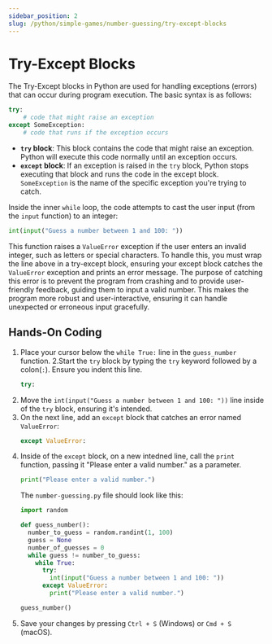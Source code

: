 ```yaml
---
sidebar_position: 2
slug: /python/simple-games/number-guessing/try-except-blocks
---
```


# Try-Except Blocks

The Try-Except blocks in Python are used for handling exceptions (errors) that can occur during program execution. The basic syntax is as follows:

```python
try:
    # code that might raise an exception
except SomeException:
    # code that runs if the exception occurs
```

- **`try` block**: This block contains the code that might raise an exception. Python will execute this code normally until an exception occurs.
- **`except` block**: If an exception is raised in the `try` block, Python stops executing that block and runs the code in the except block. `SomeException` is the name of the specific exception you're trying to catch.


Inside the inner `while` loop, the code attempts to cast the user input (from the `input` function) to an integer:

```python
int(input("Guess a number between 1 and 100: "))
```

This function raises a `ValueError` exception if the user enters an invalid integer, such as letters or special characters. To handle this, you must wrap the line above in a try-except block, ensuring your except block catches the `ValueError` exception and prints an error message. The purpose of catching this error is to prevent the program from crashing and to provide user-friendly feedback, guiding them to input a valid number. This makes the program more robust and user-interactive, ensuring it can handle unexpected or erroneous input gracefully.

## Hands-On Coding

1. Place your cursor below the `while True:` line in the `guess_number` function.
2.Start the `try` block by typing the `try` keyword followed by a colon(`:`). Ensure you indent this line.
    ```python
    try:
    ```
3. Move the `int(input("Guess a number between 1 and 100: "))` line inside of the `try` block, ensuring it's intended.
4. On the next line, add an `except` block that catches an error named `ValueError`:
    ```python
    except ValueError:
    ```
5. Inside of the `except` block, on a new intedned line, call the `print` function, passing it "Please enter a valid number." as a parameter.
    ```python
    print("Please enter a valid number.")
    ```
    The `number-guessing.py` file should look like this:
    ```python
    import random

    def guess_number():
      number_to_guess = random.randint(1, 100)
      guess = None
      number_of_guesses = 0
      while guess != number_to_guess:
        while True:
          try:
            int(input("Guess a number between 1 and 100: "))
          except ValueError:
            print("Please enter a valid number.")

    guess_number()
    ```
6. Save your changes by pressing `Ctrl + S` (Windows) or `Cmd + S` (macOS).


